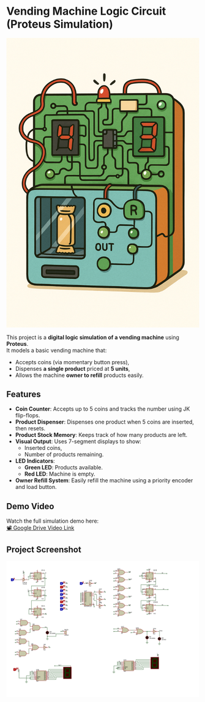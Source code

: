 # Vending Machine Logic Circuit (Proteus Simulation)

![Animated Demo](photos/animated.png)

This project is a **digital logic simulation of a vending machine** using **Proteus**.  
It models a basic vending machine that:
- Accepts coins (via momentary button press),
- Dispenses **a single product** priced at **5 units**,
- Allows the machine **owner to refill** products easily.

## Features
- **Coin Counter**: Accepts up to 5 coins and tracks the number using JK flip-flops.
- **Product Dispenser**: Dispenses one product when 5 coins are inserted, then resets.
- **Product Stock Memory**: Keeps track of how many products are left.
- **Visual Output**: Uses 7-segment displays to show:
  - Inserted coins,
  - Number of products remaining.
- **LED Indicators**:
  - **Green LED**: Products available.
  - **Red LED**: Machine is empty.
- **Owner Refill System**: Easily refill the machine using a priority encoder and load button.

## Demo Video
Watch the full simulation demo here:  
[📽️ Google Drive Video Link](https://drive.google.com/file/d/1nu4CfB5IWETVG8toQIkKah-1oBYVqLq-/view?usp=drive_link)

## Project Screenshot
![Final Circuit Screenshot](photos/final.png)
